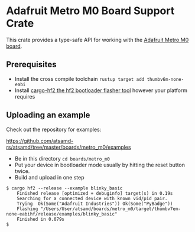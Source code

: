 # Adafruit Metro M0 Board Support Crate

This crate provides a type-safe API for working with the [Adafruit Metro M0
board](https://www.adafruit.com/product/3505).

## Prerequisites
* Install the cross compile toolchain `rustup target add thumbv6m-none-eabi`
* Install [cargo-hf2 the hf2 bootloader flasher tool](https://crates.io/crates/cargo-hf2) however your platform requires

## Uploading an example
Check out the repository for examples:

https://github.com/atsamd-rs/atsamd/tree/master/boards/metro_m0/examples

* Be in this directory `cd boards/metro_m0`
* Put your device in bootloader mode usually by hitting the reset button twice.
* Build and upload in one step
```
$ cargo hf2 --release --example blinky_basic
    Finished release [optimized + debuginfo] target(s) in 0.19s
    Searching for a connected device with known vid/pid pair.
    Trying  Ok(Some("Adafruit Industries")) Ok(Some("PyBadge"))
    Flashing "/Users/User/atsamd/boards/metro_m0/target/thumbv7em-none-eabihf/release/examples/blinky_basic"
    Finished in 0.079s
$
```